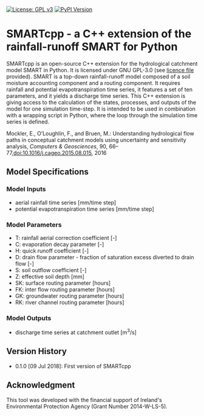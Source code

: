 [![License: GPL v3](https://img.shields.io/badge/License-GPL%20v3-blue.svg)](https://www.gnu.org/licenses/gpl-3.0)
[![PyPI Version](https://badge.fury.io/py/smartcpp.svg)](https://pypi.python.org/pypi/smartcpp)

# SMARTcpp - a C++ extension of the rainfall-runoff SMART for Python

SMARTcpp is an open-source C++ extension for the hydrological catchment model SMART in Python. It is licensed under GNU GPL-3.0 (see [licence file](LICENCE.md) provided). SMART is a top-down rainfall-runoff model composed of a soil moisture accounting component and a routing component. It requires rainfall and potential evapotranspiration time series, it features a set of ten parameters, and it yields a discharge time series. This C++ extension is giving access to the calculation of the states, processes, and outputs of the model for one simulation time-step. It is intended to be used in combination with a wrapping script in Python, where the loop through the simulation time series is defined.

Mockler, E., O’Loughlin, F., and Bruen, M.: Understanding hydrological flow paths in conceptual catchment models using uncertainty and sensitivity analysis, *Computers & Geosciences*, 90, 66–77,[doi:10.1016/j.cageo.2015.08.015](https://dx.doi.org/10.1016/j.cageo.2015.08.015), 2016

## Model Specifications

### Model Inputs

* aerial rainfall time series [mm/time step]
* potential evapotranspiration time series [mm/time step]

### Model Parameters

* T: rainfall aerial correction coefficient [-]
* C: evaporation decay parameter [-]
* H: quick runoff coefficient [-]
* D: drain flow parameter - fraction of saturation excess diverted to drain flow [-]
* S: soil outflow coefficient [-]
* Z: effective soil depth [mm]
* SK: surface routing parameter [hours]
* FK: inter flow routing parameter [hours]
* GK: groundwater routing parameter [hours]
* RK: river channel routing parameter [hours]

### Model Outputs

* discharge time series at catchment outlet [m<sup>3</sup>/s]

## Version History

* 0.1.0 [09 Jul 2018]: First version of SMARTcpp

## Acknowledgment

This tool was developed with the financial support of Ireland's Environmental Protection Agency (Grant Number 2014-W-LS-5).
